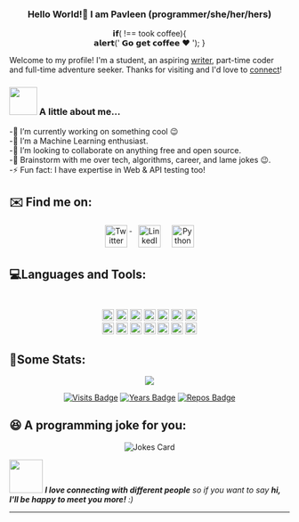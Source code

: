 ### <p align="center"> Hello World!👋 I am Pavleen (programmer/she/her/hers)  </p>
<p align="center"> 𝗶𝗳( !== took coffee){ <br>
𝗮𝗹𝗲𝗿𝘁(' 𝗚𝗼 𝗴𝗲𝘁 𝗰𝗼𝗳𝗳𝗲𝗲 ❤️ ');
} </p>

<p> Welcome to my profile! I'm a student, an aspiring <a href="https://pavleeeeeen.blogspot.com/">writer</a>, part-time coder and full-time adventure seeker. Thanks for visiting and I'd love to <a href="https://www.linkedin.com/in/pavleen-kaur-9a23a6185/">connect</a>!</p>

### <img src="https://media.giphy.com/media/VgCDAzcKvsR6OM0uWg/giphy.gif" width="50"> A little about me...  

-🔭 I’m currently working on something cool 😉 <br>
-🌱 I’m a Machine Learning enthusiast. <br>
-👯 I’m looking to collaborate on anything free and open source. <br>
-💬 Brainstorm with me over tech, algorithms, career, and lame jokes 😉.<br>
-⚡ Fun fact: I have expertise in Web & API testing too!

## ✉️ Find me on:


<p align="center">
 <a href="https://twitter.com/pavleeeeeeen" target="_blank" rel="noopener noreferrer"> <img src="https://cdn.jsdelivr.net/npm/simple-icons@3.13.0/icons/twitter.svg" alt="Twitter" height="40" style="vertical-align:top; margin:4px"> </a>&nbsp
 <a href="https://www.linkedin.com/in/pavleen-kaur-9a23a6185/" target="_blank" rel="noopener noreferrer"> <img src="https://cdn.jsdelivr.net/npm/simple-icons@v3/icons/linkedin.svg" alt="LinkedIn" height="40" style="vertical-align:top; margin:4px"></a> &nbsp
 <a href="mailto:pavleen1128@gmail.com"> <img src="https://cdn.jsdelivr.net/npm/simple-icons@v3/icons/gmail.svg" alt="Python" height="40" style="vertical-align:top; margin:4px"></a>
</p>

## :computer:Languages and Tools: <br><br>

<p align="center">
<a href="https://www.python.org/" title="Python"><img src="https://github.com/get-icon/geticon/raw/master/icons/python.svg" alt="Python" width="21px" height="21px"></a>
<a href="https://www.djangoproject.com/" title="Django"><img src="https://github.com/get-icon/geticon/raw/master/icons/django.svg" alt="Django" width="21px" height="21px"></a>
<a href="https://www.java.com/" title="Java"><img src="https://github.com/get-icon/geticon/raw/master/icons/java.svg" alt="Java" width="21px" height="21px"></a>
<a href="https://en.wikipedia.org/wiki/C_(programming_language)" title="C"><img src="https://github.com/get-icon/geticon/raw/master/icons/c.svg" alt="C" width="21px" height="21px"></a>
<a href="https://isocpp.org/" title="C++"><img src="https://github.com/get-icon/geticon/raw/master/icons/c-plusplus.svg" alt="C++" width="21px" height="21px"></a>
<a href="https://www.postgresql.org/" title="PostgreSQL"><img src="https://github.com/get-icon/geticon/raw/master/icons/postgresql.svg" alt="PostgreSQL" width="21px" height="21px"></a>
<a href="https://dev.mysql.com/" title="MySQL"><img src="https://github.com/get-icon/geticon/raw/master/icons/mysql.svg" alt="MySQL" width="21px" height="21px"></a><br>
<a href="https://www.w3.org/TR/html5/" title="HTML5"><img src="https://github.com/get-icon/geticon/raw/master/icons/html-5.svg" alt="HTML5" width="21px" height="21px"></a>
<a href="https://www.w3.org/TR/CSS/" title="CSS3"><img src="https://github.com/get-icon/geticon/raw/master/icons/css-3.svg" alt="CSS3" width="21px" height="21px"></a>
<a href="https://pandas.pydata.org/" title="pandas"><img src="https://github.com/get-icon/geticon/raw/master/icons/pandas-icon.svg" alt="pandas" width="21px" height="21px"></a>
<a href="https://numpy.org/" title="NumPy"><img src="https://github.com/get-icon/geticon/raw/master/icons/numpy-icon.svg" alt="NumPy" width="21px" height="21px"></a>
<a href="https://code.visualstudio.com/" title="Visual Studio Code"><img src="https://github.com/get-icon/geticon/raw/master/icons/visual-studio-code.svg" alt="Visual Studio Code" width="21px" height="21px"></a>
<a href="https://www.sublimetext.com/" title="Sublime Text"><img src="https://github.com/get-icon/geticon/raw/master/icons/sublime-text.svg" alt="Sublime Text" width="21px" height="21px"></a>
<a href="https://www.firebase.com/" title="Firebase"><img src="https://github.com/get-icon/geticon/raw/master/icons/firebase.svg" alt="Firebase" width="21px" height="21px"></a>
</p>


## :crossed_fingers:Some Stats: <br>

<div align = center>
<img src = "https://github-readme-stats.vercel.app/api?username=pavleen14&show_icons=true&count_private=true&theme=radical">
 
 
[![Visits Badge](https://badges.pufler.dev/visits/pavleen14/pavleen14)](https://badges.pufler.dev) 
[![Years Badge](https://badges.pufler.dev/years/pavleen14)](https://badges.pufler.dev)
[![Repos Badge](https://badges.pufler.dev/repos/pavleen14)](https://badges.pufler.dev)

</div> 

## 😆 A programming joke for you: <br>

<div align = center>
 
![Jokes Card](https://readme-jokes.vercel.app/api)



</div>
 
 
<!--
## :zany_face:A programming joke for you: <br>
<p align="center">
HTML
<img src="https://readme-jokes.vercel.app/api" alt="Jokes Card" />
-->
</p>
<!--
<img height="120" alt="Thanks for visiting my profile" width="100%" src="https://raw.githubusercontent.com/BrunnerLivio/brunnerlivio/master/images/marquee.svg" />-->

<img src="https://media.giphy.com/media/LnQjpWaON8nhr21vNW/giphy.gif" width="60"> <em><b>I love connecting with different people</b> so if you want to say <b>hi, I'll be happy to meet you more!</b> :)</em>

---

<!--
**pavleen14/pavleen14** is a ✨ _special_ ✨ repository because its `README.md` (this file) appears on your GitHub profile.

Here are some ideas to get you started:

- 🔭 I’m currently working on ...
- 🌱 I’m currently learning ...
- 👯 I’m looking to collaborate on ...
- 🤔 I’m looking for help with ...
- 💬 Ask me about ...
- 📫 How to reach me: ...
- 😄 Pronouns: ...
- ⚡ Fun fact: ...
-->
